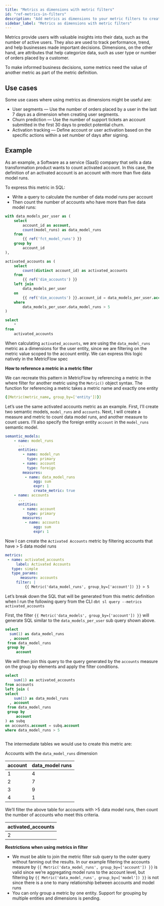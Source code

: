 ```yaml
---
title: "Metrics as dimensions with metric filters"
id: "ref-metrics-in-filters"
description: "Add metrics as dimensions to your metric filters to create more complex metrics and gain more insights."
sidebar_label: "Metrics as dimensions with metric filters"
---
```


Metrics provide users with valuable insights into their data, such as the number of active users. They also are used to track performance, trend, and help businesses made important decisions. Dimensions, on the other hand, are attributes that help categorize data, such as user type or number of orders placed by a customer.

To make informed business decisions, some metrics need the value of another metric as part of the metric definition.
## Use cases
Some use cases where using metrics as dimensions might be useful are:

- User segments &mdash; Use the number of orders placed by a user in the last 7 days as a dimension when creating user segments.
- Churn prediction &mdash; Use the number of support tickets an account submitted in the first 30 days to predict potential churn.
- Activation tracking &mdash; Define account or user activation based on the specific actions within a set number of days after signing.

## Example

As an example, a Software as a service (SaaS) company that sells a data transformation product wants to count activated account. In this case, the definition of an activated account is an account with more than five data model runs.  

To express this metric in SQL:
- Write a query to calculate the number of data model runs per account
- Then count the number of accounts who have more than five data model runs:

```sql
with data_models_per_user as (
    select
        account_id as account,
        count(model_runs) as data_model_runs
    from 
        {{ ref('fct_model_runs') }}
    group by 
        account_id
),

activated_accounts as (
    select
        count(distinct account_id) as activated_accounts
    from 
        {{ ref('dim_accounts') }}
    left join 
        data_models_per_user 
    on 
        {{ ref('dim_accounts') }}.account_id = data_models_per_user.account
    where 
        data_models_per_user.data_model_runs > 5
)

select
    *
from 
    activated_accounts
```

When calculating `activated_accounts`, we are using the `data_model_runs` metric as a dimensions for the user entity, since we are filtering on the metric value scoped to the account entity. We can express this logic natively in the MetricFlow spec

**How to reference a metric in a metric filter**

We can recreate this pattern in MetricFlow by referencing a metric in the where filter for another metric using the `Metric()` object syntax. The function for referencing a metric takes a metric name and exactly one entity 

```yaml
{{Metric(metric_name, group_by=['entity'])}}  
```

Let’s use the same activated accounts metric as an example. First, I'll create two semantic models, `model_runs` and `accounts`. Next, I will create a measure and metric to count data model runs, and another measure to count users. I’ll also specify the foreign entity `account`  in the `model_runs` semantic model.

```yaml
semantic_models:
	- name: model_runs
	  ...
	  entities:
	    - name: model_run
	      type: primary
	    - name: account
	      type: foreign
		measures:
		 - name: data_model_runs
			 agg: sum
			 expr: 1
			 create_metric: true
	- name: accounts
	  ...
	  entities:
	    - name: account
	      type: primary
		measures:
		 - name: accounts
			 agg: sum
			 expr: 1
```

Now I can create the `Activated Accounts` metric by filtering accounts that have > 5 data model runs

```yaml
metrics:
 - name: activated_accounts
	 label: Activated Accounts
   type: simple
   type_params:
	   measure: accounts
	 filter: |
		 {{ Metric('data_model_runs', group_by=['account']) }} > 5
```

Let’s break down the SQL that will be generated from this metric definition when I run the following query from the CLI `dbt sl query --metrics activated_accounts` 

First, the filter `{{ Metric('data_models', group_by=['account']) }}` will generate SQL similar to the `data_models_per_user` sub query shown above.

```sql
select
  sum(1) as data_model_runs
  , account
 from data_model_runs
 group by 
	 account
```

We will then join this query to the query generated by the `accounts` measure on the group by elements and apply the filter conditions.

```sql
select
	sum(1) as activated_accounts
from accounts
left join (
select
    sum(1) as data_model_runs
  , account
 from data_model_runs
 group by 
	 account
) as subq
on accounts.account = subq.account
where data_model_runs > 5
	
```

The intermediate tables we would use to create this metric are:

Accounts with the `data_model_runs` dimension

| account | data_model runs |
| --- | --- |
| 1 | 4 |
| 2 | 7 |
| 3 | 9 |
| 4 | 1 |

We’ll filter the above table for  accounts with >5 data model runs, then count the number of accounts who meet this criteria.

| activated_accounts |
| --- |
| 2 |

**Restrictions when using metrics in filter**

- We must be able to join the metric filter sub query to the outer query without fanning out the results. In our example filtering the accounts measure by `{{ Metric('data_model_runs', group_by=['account']) }}` is valid since we’re aggregating model runs to the account level, but filtering by `{{ Metric('data_model_runs', group_by=['model']) }}` is not since there is a one to many relationship between accounts and model runs
- You can only group a metric by one entity. Support for grouping by multiple entities and dimensions is pending.
